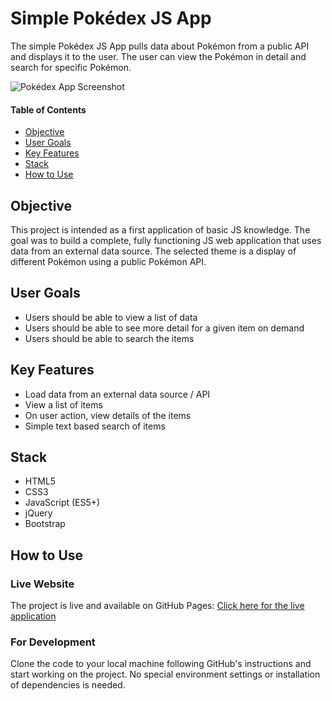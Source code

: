 # Simple Pokédex JS App

The simple Pokédex JS App pulls data about Pokémon from a public API and displays it to the user. The user can view the Pokémon in detail and search for specific Pokémon.

![Pokédex App Screenshot](https://daniswhoiam.github.io/portfolio-website/img/simplejs.png)

#### Table of Contents

- [Objective](#Objective)
- [User Goals](#User-Goals)
- [Key Features](#Key-Features)
- [Stack](#Stack)
- [How to Use](#How-to-Use)

## Objective
This project is intended as a first application of basic JS knowledge. The goal was to build a complete, fully functioning JS web application that uses data from an external data source. The selected theme is a display of different Pokémon using a public Pokémon API.

## User Goals

 - Users should be able to view a list of data
 - Users should be able to see more detail for a given item on demand
 - Users should be able to search the items

## Key Features

 - Load data from an external data source / API
 - View a list of items
 - On user action, view details of the items
 - Simple text based search of items

## Stack

 - HTML5
 - CSS3
 - JavaScript (ES5+)
 - jQuery
 - Bootstrap

## How to Use
### Live Website
The project is live and available on GitHub Pages:
[Click here for the live application](https://daniswhoiam.github.io/simple-js-app/)
### For Development
Clone the code to your local machine following GitHub's instructions and start working on the project. No special environment settings or installation of dependencies is needed.
